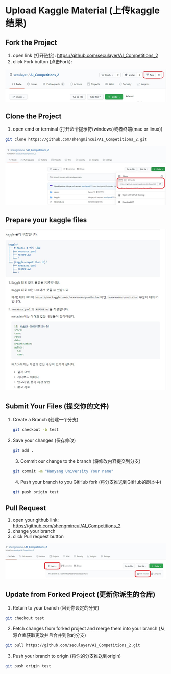# Upload Kaggle Material (上传kaggle结果)

## Fork the Project

1. open link (打开链接): https://github.com/seculayer/AI_Competitions_2
2. click Fork button (点击Fork):

![fork](./img/fork.jpg)



## Clone the Project

1. open cmd or terminal (打开命令提示符(windows)或者终端(mac or linux))

```bash
git clone https://github.com/shengmincui/AI_Competitions_2.git
```

![clonelink](./img/clonelink.jpg)

## Prepare your kaggle files

![](./img/kagglefile.jpg)

## Submit Your Files (提交你的文件)

 1. Create a Branch (创建一个分支)

    ```bash
    git checkout -b test
    ```

 2. Save your changes (保存修改)

    ```bash
    git add .
    ```

	3. Commit our change to the branch (将修改内容提交到分支)

    ```bash
    git commit -m "Hanyang University Your name"
    ```

	4. Push your branch to you GitHub fork (将分支推送到GitHub的副本中)

    ```bash
    git push origin test
    ```

## Pull Request

1. open your github link: https://github.com/shengmincui/AI_Competitions_2
2. change your branch
3. click Pull request button

![](./img/pullrequest1.jpg)

## Update from Forked Project (更新你派生的仓库)

1. Return to your branch (回到你设定的分支)

```bash
git checkout test
```

2. Fetch changes from forked project and merge them into your branch (从源仓库获取更改并且合并到你的分支)

```bash
git pull https://github.com/seculayer/AI_Competitions_2.git
```

3. Push your branch to origin (将你的分支推送到origin)

```bash
git push origin test
```

